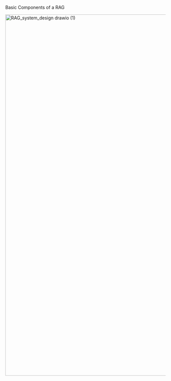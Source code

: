 Basic Components of a RAG

<img width="1153" height="1133" alt="RAG_system_design drawio (1)" src="https://github.com/user-attachments/assets/35ffadbb-236a-46c0-bc65-9fce326fa75b" />
